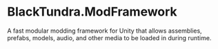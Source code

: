 # BlackTundra.ModFramework
A fast modular modding framework for Unity that allows assemblies, prefabs, models, audio, and other media to be loaded in during runtime.
